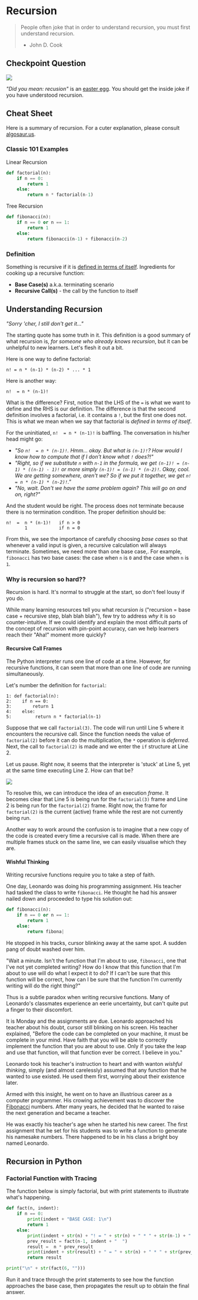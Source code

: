 # Recursion

> People often joke that in order to understand recursion, you must first understand recursion.
> - John D. Cook

## Checkpoint Question

![](images/recursion-search.png)

*"Did you mean: recusion"* is an [easter egg](https://en.wikipedia.org/wiki/Easter_egg_%28media%29). You should get the inside joke if you have understood recursion.

## Cheat Sheet

Here is a summary of recursion. For a cuter explanation, please consult
[algosaur.us](http://algosaur.us/recursion/).


### Classic 101 Examples

Linear Recursion

```python
def factorial(n):
    if n == 0:
        return 1
    else:
        return n * factorial(n-1)
```

Tree Recursion

```python
def fibonacci(n):
    if n == 0 or n == 1:
        return 1
    else:
        return fibonacci(n-1) + fibonacci(n-2)
```


### Definition

Something is recursive if it is [defined in terms of itself](https://en.wikipedia.org/wiki/Self-similarity). Ingredients for cooking up a recursive function:

- **Base Case(s)** a.k.a. terminating scenario
- **Recursive Call(s)** - the call by the function to itself

## Understanding Recursion

*"Sorry 'cher, I still don't get it..."*

The starting quote has some truth in it. This definition is a good summary of what recursion is, *for someone who already knows recursion*, but it can be unhelpful to new learners. Let's flesh it out a bit.

Here is one way to define factorial:

```
n! = n * (n-1) * (n-2) * ... * 1
```

Here is another way:

```
n!  = n * (n-1)!
```

What is the difference? First, notice that the LHS of the `=` is what we want to define and the RHS is our definition. The difference is that the second definition involves a factorial, i.e. it contains a `!`, but the first one does not. This is what we mean  when we say that factorial is *defined in terms of itself*.

For the uninitiated, `n!  = n * (n-1)!` is baffling. The conversation in his/her head might go:

- *"So ``n!  = n * (n-1)!``. Hmm... okay. But what is `(n-1)!`? How would I know how to compute that if I don't know what `!` does?!"*
- *"Right, so if we substitute `n` with `n-1` in the formula, we get `(n-1)! = (n-1) * ((n-1) - 1)!` or more simply `(n-1)! = (n-1) * (n-2)!`. Okay, cool. We are getting somewhere, aren't we? So if we put it together, we get  `n! = n * (n-1) * (n-2)!`."*
- *"No, wait. Don't we have the same problem again? This will go on and on, right?"*

And the student would be right. The process does not terminate because there is no termination condition. The proper definition should be:


```
n!  =  n * (n-1)!   if n > 0
       1            if n = 0
```
	
From this, we see the importance of carefully choosing *base cases* so that whenever a valid input is given, 
a recursive calculation will always terminate. Sometimes, we need more than one base case,. For example, `fibonacci` has two base cases: the case when `n` is `0` and the case when `n` is `1`.

### Why is recursion so hard??

Recursion is hard. It's normal to struggle at the start, so don't feel lousy if you do.

While many learning resources tell you what  recursion *is* ("recursion = base case + recursive step, blah blah blah"), few try to address *why* it is so counter-intuitive. If we could identify and explain the most difficult parts of the concept of recursion with pin-point accuracy, can we help learners reach their "Aha!" moment more quickly?

#### Recursive Call Frames

The Python interpreter runs one line of code at a time. However, for recursive functions, it can seem that more than one line of code are running simultaneously. 

Let's number the definition for `factorial`:

```
1: def factorial(n):
2:    if n == 0:
3:        return 1
4:    else:
5:         return n * factorial(n-1)
```

Suppose that we call `factorial(3)`. The code will run until Line 5 where it encounters the recursive call. Since the function needs the value of `factorial(2)` before it can do the multiplication, the `*` operation is *deferred*. Next, the call to `factorial(2)` is made and we enter the `if` structure at Line 2.

Let us pause. Right now, it seems that the interpreter is 'stuck' at Line 5, yet at the same time executing Line 2. How can that be?

![](images/recursion-frames.png)

To resolve this, we can introduce the idea of an execution *frame*. It becomes clear that Line 5 is being run for the  `factorial(3)` frame and Line 2 is being run for the `factorial(2)` frame. Right now, the frame for `factorial(2)` is the current (active) frame while the rest are not currently being run.

Another way to work around the confusion is to imagine that a new copy of the code is created every time a recursive call is made. When there are multiple frames stuck on the same line, we can easily visualise which they are.

#### Wishful Thinking

Writing recursive functions require you to take a step of faith.

One day, Leonardo was doing his programming assignment. His teacher had tasked the class to write `fibonacci`. He thought he had his answer nailed down and proceeded to type his solution out:

```python
def fibonacci(n):
    if n == 0 or n == 1:
        return 1
    else:
        return fibona|
```

He stopped in his tracks, cursor blinking away at the same spot. A sudden pang of doubt washed over him.

"Wait a minute. Isn't the function that I'm about to use, `fibonacci`, one that I've not yet completed writing? How do I know that this function that I'm about to use will do what I expect it to do? If I can't be sure that this function will be correct, how can I be sure that the function I'm currently writing will do the right thing?"

Thus is a subtle paradox when writing recursive functions. Many of Leonardo's classmates experience an eerie uncertainty, but can't quite put a finger to their discomfort.

It is Monday and the assignments are due. Leonardo approached his teacher about his doubt, cursor still blinking on his screen. His teacher explained,
"Before the code can be completed on your machine, it must be complete in your mind. Have faith that you will be able to correctly implement the function that you are about to use. Only if you take the leap and use that function, will that function ever be correct. I believe in you."

Leonardo took his teacher's instruction to heart and with wanton *wishful thinking*, simply (and almost carelessly) assumed that any function that he wanted to use existed. He used them first, worrying about their existence later.

Armed with this insight, he went on to have an illustrious career as a computer programmer. His crowing achievement was to discover the [Fibonacci](https://en.wikipedia.org/wiki/Fibonacci) numbers. After many years, he decided that he wanted to raise the next generation and became a teacher.

He was exactly his teacher's age when he started his new career. The first assignment that he set for his students was to write a function to generate his namesake numbers. There happened to be in his class a bright boy named Leonardo.

## Recursion in Python

### Factorial Function with Tracing

The function below is simply factorial, but with print statements
to illustrate what's happening.

```python
def fact(n, indent):
    if n == 0:
        print(indent + "BASE CASE: 1\n")
        return 1
    else:
        print(indent + str(n) + "! = " + str(n) + " * " + str(n-1) + "!")
        prev_result = fact(n-1, indent + "  ")
        result =  n * prev_result
        print(indent + str(result) + " = " + str(n) + " * " + str(prev_result))
        return result

print("\n" + str(fact(6, "")))
```

Run it and trace through the print statements to see how the function
approaches the base case, then propagates the result up to obtain the
final answer.




